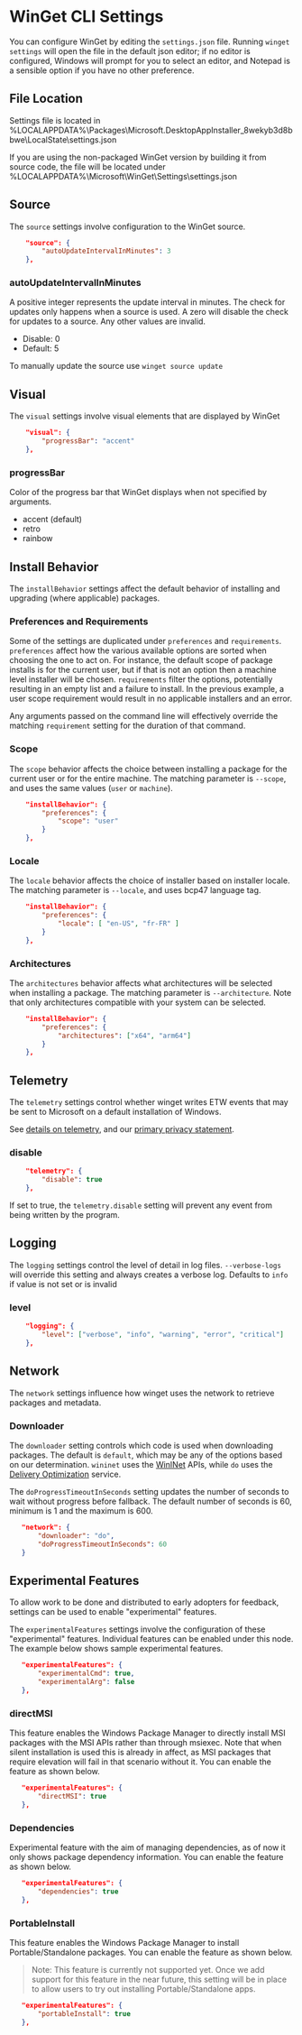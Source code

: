 # WinGet CLI Settings

You can configure WinGet by editing the `settings.json` file. Running `winget settings` will open the file in the default json editor; if no editor is configured, Windows will prompt for you to select an editor, and Notepad is a sensible option if you have no other preference.

## File Location

Settings file is located in %LOCALAPPDATA%\Packages\Microsoft.DesktopAppInstaller_8wekyb3d8bbwe\LocalState\settings.json

If you are using the non-packaged WinGet version by building it from source code, the file will be located under %LOCALAPPDATA%\Microsoft\WinGet\Settings\settings.json

## Source

The `source` settings involve configuration to the WinGet source.

```json
    "source": {
        "autoUpdateIntervalInMinutes": 3
    },
``` 

### autoUpdateIntervalInMinutes

A positive integer represents the update interval in minutes. The check for updates only happens when a source is used. A zero will disable the check for updates to a source. Any other values are invalid.

- Disable: 0
- Default: 5

To manually update the source use `winget source update`

## Visual

The `visual` settings involve visual elements that are displayed by WinGet

```json
    "visual": {
        "progressBar": "accent"
    },
```

### progressBar

Color of the progress bar that WinGet displays when not specified by arguments. 

- accent (default)
- retro
- rainbow

## Install Behavior

The `installBehavior` settings affect the default behavior of installing and upgrading (where applicable) packages.

### Preferences and Requirements

Some of the settings are duplicated under `preferences` and `requirements`. `preferences` affect how the various available options are sorted when choosing the one to act on.  For instance, the default scope of package installs is for the current user, but if that is not an option then a machine level installer will be chosen. `requirements` filter the options, potentially resulting in an empty list and a failure to install. In the previous example, a user scope requirement would result in no applicable installers and an error.

Any arguments passed on the command line will effectively override the matching `requirement` setting for the duration of that command.

### Scope

The `scope` behavior affects the choice between installing a package for the current user or for the entire machine. The matching parameter is `--scope`, and uses the same values (`user` or `machine`).

```json
    "installBehavior": {
        "preferences": {
            "scope": "user"
        }
    },
```

### Locale

The `locale` behavior affects the choice of installer based on installer locale. The matching parameter is `--locale`, and uses bcp47 language tag.

```json
    "installBehavior": {
        "preferences": {
            "locale": [ "en-US", "fr-FR" ]
        }
    },
```
### Architectures

The `architectures` behavior affects what architectures will be selected when installing a package. The matching parameter is `--architecture`. Note that only architectures compatible with your system can be selected.

```json
    "installBehavior": {
        "preferences": {
            "architectures": ["x64", "arm64"]
        }
    },
```

## Telemetry

The `telemetry` settings control whether winget writes ETW events that may be sent to Microsoft on a default installation of Windows.

See [details on telemetry](../README.md#datatelemetry), and our [primary privacy statement](../privacy.md).

### disable

```json
    "telemetry": {
        "disable": true
    },
```

If set to true, the `telemetry.disable` setting will prevent any event from being written by the program.

## Logging

The `logging` settings control the level of detail in log files. `--verbose-logs` will override this setting and always creates a verbose log.
Defaults to `info` if value is not set or is invalid

### level

```json
    "logging": {
        "level": ["verbose", "info", "warning", "error", "critical"]
    },
```

## Network

The `network` settings influence how winget uses the network to retrieve packages and metadata.

### Downloader

The `downloader` setting controls which code is used when downloading packages. The default is `default`, which may be any of the options based on our determination.
`wininet` uses the [WinINet](https://docs.microsoft.com/windows/win32/wininet/about-wininet) APIs, while `do` uses the
[Delivery Optimization](https://support.microsoft.com/windows/delivery-optimization-in-windows-10-0656e53c-15f2-90de-a87a-a2172c94cf6d) service.

The `doProgressTimeoutInSeconds` setting updates the number of seconds to wait without progress before fallback. The default number of seconds is 60, minimum is 1 and the maximum is 600. 

```json
   "network": {
       "downloader": "do",
       "doProgressTimeoutInSeconds": 60
   }
```

## Experimental Features

To allow work to be done and distributed to early adopters for feedback, settings can be used to enable "experimental" features. 

The `experimentalFeatures` settings involve the configuration of these "experimental" features. Individual features can be enabled under this node. The example below shows sample experimental features.

```json
   "experimentalFeatures": {
       "experimentalCmd": true,
       "experimentalArg": false
   },
```

### directMSI

This feature enables the Windows Package Manager to directly install MSI packages with the MSI APIs rather than through msiexec. 
Note that when silent installation is used this is already in affect, as MSI packages that require elevation will fail in that scenario without it. 
You can enable the feature as shown below.

```json
   "experimentalFeatures": {
       "directMSI": true
   },
```
### Dependencies

Experimental feature with the aim of managing dependencies, as of now it only shows package dependency information. You can enable the feature as shown below.

```json
   "experimentalFeatures": {
       "dependencies": true
   },
```

### PortableInstall

This feature enables the Windows Package Manager to install Portable/Standalone packages. You can enable the feature as shown below.

>Note: This feature is currently not supported yet. Once we add support for this feature in the near future, this setting will be in place to allow users to try out installing Portable/Standalone apps.

```json
   "experimentalFeatures": {
       "portableInstall": true
   },
```
